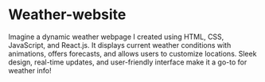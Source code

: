 # Weather-website
Imagine a dynamic weather webpage I created using HTML, CSS, JavaScript, and React.js. It displays current weather conditions with animations, offers forecasts, and allows users to customize locations. Sleek design, real-time updates, and user-friendly interface make it a go-to for weather info!
